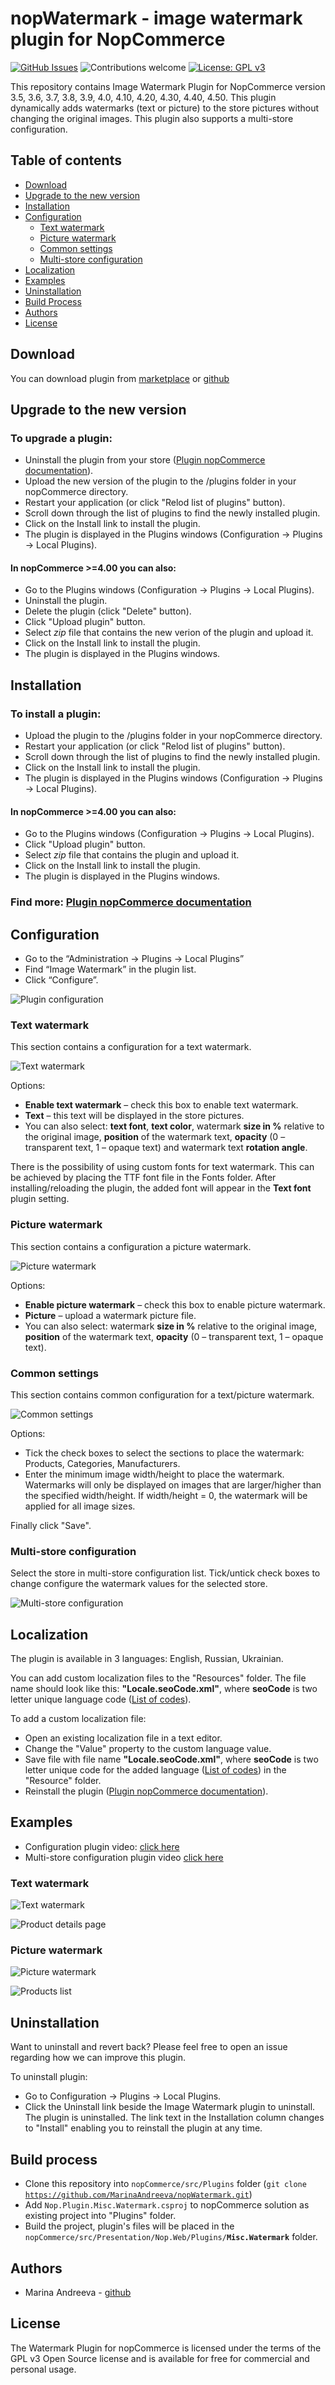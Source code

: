 # nopWatermark - **image watermark plugin for NopCommerce**

[![GitHub Issues](https://img.shields.io/github/issues/MarinaAndreeva/nopWatermark.svg)](https://github.com/MarinaAndreeva/nopWatermark/issues)
![Contributions welcome](https://img.shields.io/badge/contributions-welcome-orange.svg) 
[![License: GPL v3](https://img.shields.io/badge/license-GPL%20v3-blue.svg)](https://www.gnu.org/licenses/gpl-3.0)

This repository contains Image Watermark Plugin for NopCommerce version 3.5, 3.6, 3.7, 3.8, 3.9, 4.0, 4.10, 4.20, 4.30, 4.40, 4.50. This plugin dynamically adds watermarks (text or picture) to the store pictures without changing the original images. This plugin also supports a multi-store configuration.

## Table of contents

 - [Download](#download)
 - [Upgrade to the new version](#upgrade-to-the-new-version)
 - [Installation](#installation)
 - [Configuration](#configuration)
    - [Text watermark](#text-watermark)
    - [Picture watermark](#picture-watermark)
    - [Common settings](#common-settings)
    - [Multi-store configuration](#multi-store-configuration)
 - [Localization](#localization)
 - [Examples](#examples)
 - [Uninstallation](#uninstallation)
 - [Build Process](#build-process)
 - [Authors](#authors)
 - [License](#license)

## **Download**

You can download plugin from [marketplace](https://www.nopcommerce.com/p/2960/nopwatermark.aspx) or [github](https://github.com/MarinaAndreeva/nopWatermark/releases)

## **Upgrade to the new version**

### To upgrade a plugin:
- Uninstall the plugin from your store ([Plugin nopCommerce documentation](http://docs.nopcommerce.com/display/en/Plugins)).
- Upload the new version of the plugin to the /plugins folder in your nopCommerce directory.
- Restart your application (or click "Relod list of plugins" button).
- Scroll down through the list of plugins to find the newly installed plugin.
- Click on the Install link to install the plugin.
- The plugin is displayed in the Plugins windows (Configuration → Plugins → Local Plugins).

#### In nopCommerce >=4.00 you can also:
- Go to the Plugins windows (Configuration → Plugins → Local Plugins).
- Uninstall the plugin.
- Delete the plugin (click "Delete" button).
- Click "Upload plugin" button.
- Select *zip* file that contains the new verion of the plugin and upload it.
- Click on the Install link to install the plugin.
- The plugin is displayed in the Plugins windows.

## **Installation**

### To install a plugin:
 - Upload the plugin to the /plugins folder in your nopCommerce directory.
 - Restart your application (or click "Relod list of plugins" button).
 - Scroll down through the list of plugins to find the newly installed plugin.
 - Click on the Install link to install the plugin.
 - The plugin is displayed in the Plugins windows (Configuration → Plugins → Local Plugins).

#### In nopCommerce >=4.00 you can also:
- Go to the Plugins windows (Configuration → Plugins → Local Plugins).
- Click "Upload plugin" button.
- Select *zip* file that contains the plugin and upload it.
- Click on the Install link to install the plugin.
- The plugin is displayed in the Plugins windows.

### Find more: [Plugin nopCommerce documentation](http://docs.nopcommerce.com/display/en/Plugins)

## **Configuration**
 - Go to the “Administration -> Plugins -> Local Plugins”
 - Find “Image Watermark” in the plugin list.
 - Click “Configure”.
 
 ![Plugin configuration](https://user-images.githubusercontent.com/2384845/32978760-62fba478-cc51-11e7-9cc2-04886753a816.gif)
 
### **Text watermark**

This section contains a configuration for a text watermark.

![Text watermark](https://user-images.githubusercontent.com/2384845/32978765-75e8186e-cc51-11e7-8446-0161427ba0be.png)

Options:
 - **Enable text watermark** – check this box to enable text watermark.
 - **Text** – this text will be displayed in the store pictures.
 - You can also select: **text font**, **text color**, watermark **size in %** relative to the original image, **position** of the watermark text, **opacity** (0 – transparent text, 1 – opaque text) and watermark text **rotation angle**.

There is the possibility of using custom fonts for text watermark. This can be achieved by placing the TTF font file in the Fonts folder. After installing/reloading the plugin, the added font will appear in the **Text font** plugin setting.

### **Picture watermark**

This section contains a configuration a picture watermark.

![Picture watermark](https://user-images.githubusercontent.com/2384845/32978767-7626726c-cc51-11e7-991f-13c16cd25127.png)

Options:
- **Enable picture watermark** – check this box to enable picture watermark.
- **Picture** – upload a watermark picture file.
- You can also select: watermark **size in %** relative to the original image, **position** of the watermark text, **opacity** (0 – transparent text, 1 – opaque text).

### **Common settings**

This section contains common configuration for a text/picture watermark.

![Common settings](https://user-images.githubusercontent.com/2384845/32978766-7606c52a-cc51-11e7-85f9-4c50f0915539.png)

Options:
- Tick the check boxes to select the sections to place the watermark: Products, Categories, Manufacturers.
- Enter the minimum image width/height to place the watermark. Watermarks will only be displayed on images that are larger/higher than the specified width/height. If width/height = 0, the watermark will be applied for all image sizes.

Finally click "Save".

### **Multi-store configuration**

Select the store in multi-store configuration list. Tick/untick check boxes to change configure the watermark values for the selected store.

![Multi-store configuration](https://user-images.githubusercontent.com/2384845/32978868-30d69974-cc53-11e7-993d-4030f1e87d6a.gif)

## **Localization**

The plugin is available in 3 languages: English, Russian, Ukrainian. 

You can add custom localization files to the "Resources" folder. The file name should look like this: **"Locale.seoCode.xml"**, where **seoCode** is two letter unique language code ([List of codes](https://geoffkenyon.com/google-iso-country-language-codes-international-seo/)).

To add a custom localization file:
- Open an existing localization file in a text editor.
- Change the "Value" property to the custom language value.
- Save file with file name **"Locale.seoCode.xml"**, where **seoCode** is two letter unique code for the added language ([List of codes](https://geoffkenyon.com/google-iso-country-language-codes-international-seo/)) in the "Resource" folder.
- Reinstall the plugin ([Plugin nopCommerce documentation](http://docs.nopcommerce.com/display/en/Plugins)).

## **Examples**

- Configuration plugin video: [click here](https://drive.google.com/file/d/1EfHKbuA8OXksk5y6gechQeP6LisjbU4q/view)
- Multi-store configuration plugin video [click here](https://drive.google.com/file/d/1Vxw7BukGIkRfUSaHbzN8rnzF9VhsJANd/view)

### Text watermark

![Text watermark](https://user-images.githubusercontent.com/2384845/32978771-83807156-cc51-11e7-8bbd-69a511062bd6.png)

![Product details page](https://user-images.githubusercontent.com/2384845/32978770-83604944-cc51-11e7-936a-a0bdf3eade1a.png)

### Picture watermark

![Picture watermark](https://user-images.githubusercontent.com/2384845/32978769-833dcf4a-cc51-11e7-8052-92df03f495a9.png)

![Products list](https://user-images.githubusercontent.com/2384845/32978772-83a08bd0-cc51-11e7-8cf4-9c01fb584e15.png)



## **Uninstallation**
Want to uninstall and revert back? Please feel free to open an issue regarding how we can improve this plugin.

To uninstall plugin:
- Go to Configuration → Plugins → Local Plugins.
- Click the Uninstall link beside the Image Watermark plugin to uninstall. The plugin is uninstalled. The link text in the Installation column changes to "Install" enabling you to reinstall the plugin at any time.

## **Build process**

- Clone this repository into <code>nopCommerce/src/Plugins</code> folder (<code>git clone https://github.com/MarinaAndreeva/nopWatermark.git</code>)
- Add <code>Nop.Plugin.Misc.Watermark.csproj</code> to nopCommerce solution as existing project into "Plugins" folder.
- Build the project, plugin's files will be placed in the <code>nopCommerce/src/Presentation/Nop.Web/Plugins/**Misc.Watermark**</code> folder.

## **Authors**

- Marina Andreeva - [github](https://github.com/MarinaAndreeva)

## **License**

The Watermark Plugin for nopCommerce is licensed under the terms of the GPL v3 Open Source license and is available for free for commercial and personal usage.
